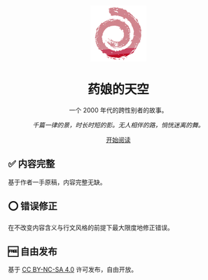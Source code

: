 <p align="center">
<img src="src/public/progynova.png" alt="Progynova" width="128" height="128"/>
</p>

<h1 align="center">药娘的天空</h1>

<p align="center">一个 2000 年代的跨性别者的故事。</p>

<p align="center"><i>千篇一律的景，时长时短的影。无人相伴的路，惝恍迷离的舞。</i></p>

<p align="center"><a href="https://transky.mtf.wiki/">开始阅读</a></p>

## ✅ 内容完整

基于作者一手原稿，内容完整无缺。

## ⭕ 错误修正

在不改变内容含义与行文风格的前提下最大限度地修正错误。

## 🆓 自由发布

基于 [CC BY-NC-SA 4.0](https://creativecommons.org/licenses/by-nc-sa/4.0/deed.zh-hans) 许可发布，自由开放。
